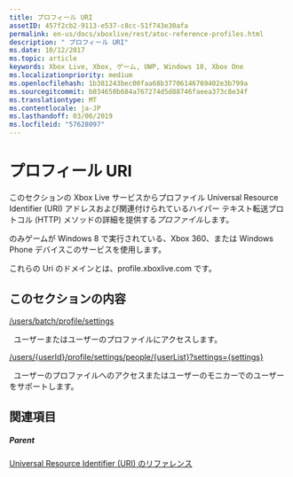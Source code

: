 ```yaml
---
title: プロフィール URI
assetID: 457f2cb2-9113-e537-c8cc-51f743e30afa
permalink: en-us/docs/xboxlive/rest/atoc-reference-profiles.html
description: " プロフィール URI"
ms.date: 10/12/2017
ms.topic: article
keywords: Xbox Live, Xbox, ゲーム, UWP, Windows 10, Xbox One
ms.localizationpriority: medium
ms.openlocfilehash: 1b381243bec00faa68b37706146769402e3b799a
ms.sourcegitcommit: b034650b684a767274d5d88746faeea373c8e34f
ms.translationtype: MT
ms.contentlocale: ja-JP
ms.lasthandoff: 03/06/2019
ms.locfileid: "57628097"
---
```

# <a name="profiles-uris"></a>プロフィール URI
 
このセクションの Xbox Live サービスからプロファイル Universal Resource Identifier (URI) アドレスおよび関連付けられているハイパー テキスト転送プロトコル (HTTP) メソッドの詳細を提供する*プロファイル*します。
 
のみゲームが Windows 8 で実行されている、Xbox 360、または Windows Phone デバイスこのサービスを使用します。
 
これらの Uri のドメインとは、profile.xboxlive.com です。
 
<a id="ID4EPB"></a>

 
## <a name="in-this-section"></a>このセクションの内容

[/users/batch/profile/settings](uri-usersbatchprofilesettings.md)

&nbsp;&nbsp;ユーザーまたはユーザーのプロファイルにアクセスします。

[/users/{userId}/profile/settings/people/{userList}?settings={settings}](uri-usersuseridprofilesettingspeopleuserlist.md)

&nbsp;&nbsp;ユーザーのプロファイルへのアクセスまたはユーザーのモニカーでのユーザーをサポートします。
 
<a id="ID4EYB"></a>

 
## <a name="see-also"></a>関連項目
 
<a id="ID4E1B"></a>

 
##### <a name="parent"></a>Parent 

[Universal Resource Identifier (URI) のリファレンス](../atoc-xboxlivews-reference-uris.md)

   